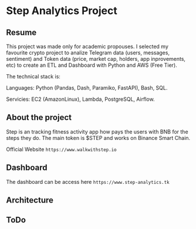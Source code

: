 # Step Analytics Project
## Resume

This project was made only for academic propouses. I selected my favourite crypto project to analize Telegram data (users, messages, sentiment) and Token data (price, market cap, holders, app inprovements, etc) to create an ETL and Dashboard with Python and AWS (Free Tier).

The technical stack is:

Languages: Python (Pandas, Dash, Paramiko, FastAPI), Bash, SQL.

Servicies: EC2 (AmazonLinux), Lambda, PostgreSQL, Airflow.

## About the project 

Step is an tracking fitness activity app how pays the users with BNB for the steps they do. The main token is $STEP and works on Binance Smart Chain.

Official Website
`https://www.walkwithstep.io`

## Dashboard

The dashboard can be access here
`https://www.step-analytics.tk`

## Architecture


## ToDo


